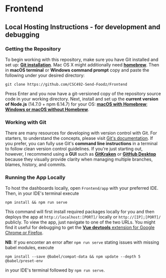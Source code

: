 # Frontend

## Local Hosting Instructions - for development and debugging

### Getting the Repository
To begin working with this repository, make sure you have Git installed and set up: [**Git installation**](https://www.atlassian.com/git/tutorials/install-git). Mac OS X might additionally need [**homebrew**](https://brew.sh/). Then in **macOS terminal** or **Windows command prompt** copy and paste the following under your desired directory:
```
git clone https://github.com/CSC492-Send-Foodz/Frontend
```
Press Enter and you now have a git-versioned copy of the repository source code in your working directory.
Next, install and set up the **current version of Node.js** (14.7.0 + npm 6.14.7) for your OS: [**macOS with Homebrew**](https://nodejs.org/en/download/package-manager/#macos); [**Windows or macOS without Homebrew**](https://nodejs.org/en/download/). 

### Working with Git
There are many resources for developing with version control with Git. For starters, to understand the concepts, please visit [Git's documentation](https://git-scm.com/book/en/v2/Getting-Started-About-Version-Control). If you prefer, you can fully use Git's **command line instructions** in a terminal to follow clean version control guidelines. If you're just starting out, however, I recommend using a **GUI** such as [**GitKraken**](https://www.gitkraken.com/) or 
[**GitHub Desktop**](https://desktop.github.com/) because they visually provide clarity when managing multiple branches, blames, history, and commits.

### Running the App Locally
To host the dashboards locally, open `Frontend/app` with your preferred IDE. Then, in your IDE's terminal execute
```
npm install && npm run serve
``` 
This command will first install required packages locally for you and then deploys the app at `http://localhost:[PORT]/` locally or `http://[IP];[PORT]/` publicly. To view the app, just navigate to one of the two URLs. You might find it useful for debugging to get the [**Vue devtools** extension for Google Chrome or Firefox](https://github.com/vuejs/vue-devtools).

**NB**: If you enconter an error after `npm run serve` stating issues with missing babel modules, execute 
```
npm install --save @babel/compat-data && npm update --depth 5 @babel/preset-env
``` 
in your IDE's terminal followed by `npm run serve`.
